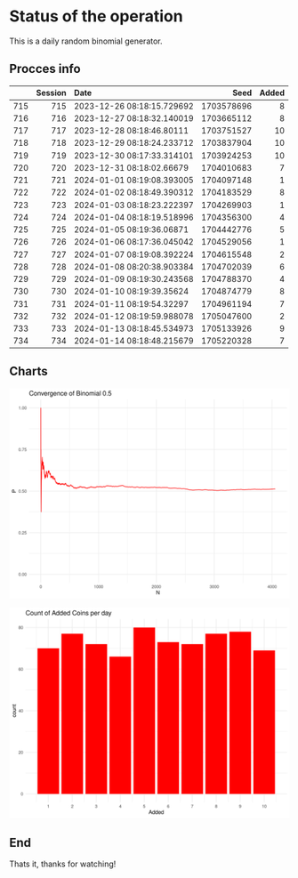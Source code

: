 # Status of the operation
  
  This is a daily random binomial generator.
  
## Procces info

|    | Session|Date                       |       Seed| Added|
|:---|-------:|:--------------------------|----------:|-----:|
|715 |     715|2023-12-26 08:18:15.729692 | 1703578696|     8|
|716 |     716|2023-12-27 08:18:32.140019 | 1703665112|     8|
|717 |     717|2023-12-28 08:18:46.80111  | 1703751527|    10|
|718 |     718|2023-12-29 08:18:24.233712 | 1703837904|    10|
|719 |     719|2023-12-30 08:17:33.314101 | 1703924253|    10|
|720 |     720|2023-12-31 08:18:02.66679  | 1704010683|     7|
|721 |     721|2024-01-01 08:19:08.393005 | 1704097148|     1|
|722 |     722|2024-01-02 08:18:49.390312 | 1704183529|     8|
|723 |     723|2024-01-03 08:18:23.222397 | 1704269903|     1|
|724 |     724|2024-01-04 08:18:19.518996 | 1704356300|     4|
|725 |     725|2024-01-05 08:19:36.06871  | 1704442776|     5|
|726 |     726|2024-01-06 08:17:36.045042 | 1704529056|     1|
|727 |     727|2024-01-07 08:19:08.392224 | 1704615548|     2|
|728 |     728|2024-01-08 08:20:38.903384 | 1704702039|     6|
|729 |     729|2024-01-09 08:19:30.243568 | 1704788370|     4|
|730 |     730|2024-01-10 08:19:39.35624  | 1704874779|     8|
|731 |     731|2024-01-11 08:19:54.32297  | 1704961194|     7|
|732 |     732|2024-01-12 08:19:59.988078 | 1705047600|     2|
|733 |     733|2024-01-13 08:18:45.534973 | 1705133926|     9|
|734 |     734|2024-01-14 08:18:48.215679 | 1705220328|     7|

## Charts 

![](charts/plot1.png)

![](charts/plot2.png)

## End

Thats it, thanks for watching!
